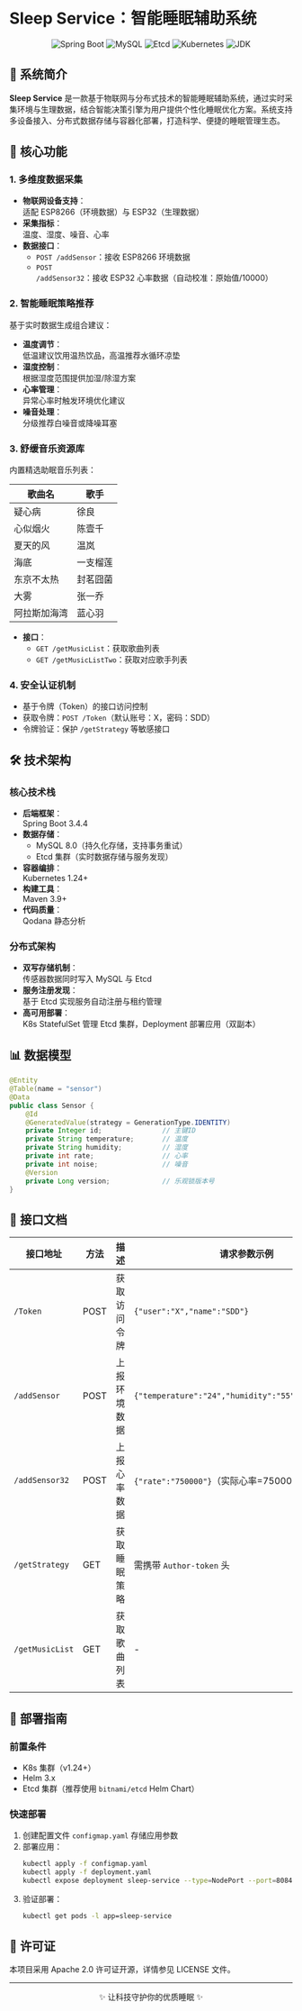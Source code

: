 # Sleep Service：智能睡眠辅助系统

<div align="center">
  <img src="https://img.shields.io/badge/Spring%20Boot-3.4.4-brightgreen.svg" alt="Spring Boot">
  <img src="https://img.shields.io/badge/MySQL-8.0-blue.svg" alt="MySQL">
  <img src="https://img.shields.io/badge/Etcd-3.5.9-purple.svg" alt="Etcd">
  <img src="https://img.shields.io/badge/K8s-1.24+-orange.svg" alt="Kubernetes">
  <img src="https://img.shields.io/badge/JDK-17-red.svg" alt="JDK">
</div>

## 🌟 系统简介

**Sleep Service** 是一款基于物联网与分布式技术的智能睡眠辅助系统，通过实时采集环境与生理数据，结合智能决策引擎为用户提供个性化睡眠优化方案。系统支持多设备接入、分布式数据存储与容器化部署，打造科学、便捷的睡眠管理生态。

## 🚀 核心功能

### 1. 多维度数据采集
- **物联网设备支持**：  
  适配 ESP8266（环境数据）与 ESP32（生理数据）
- **采集指标**：  
  温度、湿度、噪音、心率
- **数据接口**：  
  - `POST /addSensor`：接收 ESP8266 环境数据  
  - `POST /addSensor32`：接收 ESP32 心率数据（自动校准：原始值/10000）  


### 2. 智能睡眠策略推荐
基于实时数据生成组合建议：  
- **温度调节**：  
  低温建议饮用温热饮品，高温推荐水循环凉垫  
- **湿度控制**：  
  根据湿度范围提供加湿/除湿方案  
- **心率管理**：  
  异常心率时触发环境优化建议  
- **噪音处理**：  
  分级推荐白噪音或降噪耳塞  


### 3. 舒缓音乐资源库
内置精选助眠音乐列表：  

| 歌曲名         | 歌手       |
|----------------|------------|
| 疑心病         | 徐良       |
| 心似烟火       | 陈壹千     |
| 夏天的风       | 温岚       |
| 海底           | 一支榴莲   |
| 东京不太热     | 封茗囧菌   |
| 大雾           | 张一乔     |
| 阿拉斯加海湾   | 蓝心羽     |

- **接口**：  
  - `GET /getMusicList`：获取歌曲列表  
  - `GET /getMusicListTwo`：获取对应歌手列表  


### 4. 安全认证机制
- 基于令牌（Token）的接口访问控制  
- 获取令牌：`POST /Token`（默认账号：X，密码：SDD）  
- 令牌验证：保护 `/getStrategy` 等敏感接口  


## 🛠️ 技术架构

### 核心技术栈
- **后端框架**：  
  Spring Boot 3.4.4  
- **数据存储**：  
  - MySQL 8.0（持久化存储，支持事务重试）  
  - Etcd 集群（实时数据存储与服务发现）  
- **容器编排**：  
  Kubernetes 1.24+  
- **构建工具**：  
  Maven 3.9+  
- **代码质量**：  
  Qodana 静态分析  


### 分布式架构
- **双写存储机制**：  
  传感器数据同时写入 MySQL 与 Etcd  
- **服务注册发现**：  
  基于 Etcd 实现服务自动注册与租约管理  
- **高可用部署**：  
  K8s StatefulSet 管理 Etcd 集群，Deployment 部署应用（双副本）  


## 📊 数据模型

```java
@Entity
@Table(name = "sensor")
@Data
public class Sensor {
    @Id
    @GeneratedValue(strategy = GenerationType.IDENTITY)
    private Integer id;               // 主键ID
    private String temperature;       // 温度
    private String humidity;          // 湿度
    private int rate;                 // 心率
    private int noise;                // 噪音
    @Version
    private Long version;             // 乐观锁版本号
}
```


## 📝 接口文档

| 接口地址         | 方法   | 描述                  | 请求参数示例                          |
|------------------|--------|-----------------------|---------------------------------------|
| `/Token`         | POST   | 获取访问令牌          | `{"user":"X","name":"SDD"}`           |
| `/addSensor`     | POST   | 上报环境数据          | `{"temperature":"24","humidity":"55","noise":"32"}` |
| `/addSensor32`   | POST   | 上报心率数据          | `{"rate":"750000"}`（实际心率=750000/10000=75） |
| `/getStrategy`   | GET    | 获取睡眠策略          | 需携带 `Author-token` 头              |
| `/getMusicList`  | GET    | 获取歌曲列表          | -                                     |


## 🔧 部署指南

### 前置条件
- K8s 集群（v1.24+）  
- Helm 3.x  
- Etcd 集群（推荐使用 `bitnami/etcd` Helm Chart）  


### 快速部署
1. 创建配置文件 `configmap.yaml` 存储应用参数  
2. 部署应用：  
   ```bash
   kubectl apply -f configmap.yaml
   kubectl apply -f deployment.yaml
   kubectl expose deployment sleep-service --type=NodePort --port=8084
   ```  
3. 验证部署：  
   ```bash
   kubectl get pods -l app=sleep-service
   ```  


## 📄 许可证

本项目采用 Apache 2.0 许可证开源，详情参见 LICENSE 文件。

---

<div align="center">
  <p>✨ 让科技守护你的优质睡眠 ✨</p>
</div>
